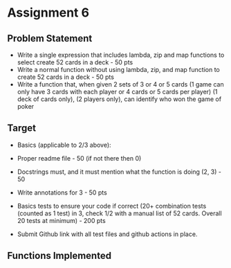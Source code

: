 # Assignment 6

## Problem Statement

- Write a single expression that includes lambda, zip and map functions to select create 52 cards in a deck - 50 pts
- Write a normal function without using lambda, zip, and map function to create 52 cards in a deck - 50 pts
- Write a function that, when given 2 sets of 3 or 4 or 5 cards (1 game can only have 3 cards with each player or 4 cards or 5 cards per player) (1 deck of cards only), (2 players only), can identify who won the game of poker 

## Target

- Basics (applicable to 2/3 above):

- Proper readme file - 50 (if not there then 0)
- Docstrings must, and it must mention what the function is doing (2, 3) - 50
- Write annotations for 3 - 50 pts
- Basics tests to ensure your code if correct (20+ combination tests (counted as 1 test) in 3, check 1/2 with a manual list of 52 cards. Overall 20 tests at minimum) - 200 pts
- Submit Github link with all test files and github actions in place. 


##  Functions Implemented 
